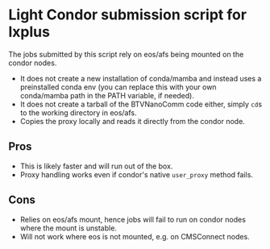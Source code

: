 # Light Condor submission script for lxplus

The jobs submitted by this script rely on eos/afs being mounted on the condor nodes.

- It does not create a new installation of conda/mamba and instead uses a preinstalled conda env (you can replace this with your own conda/mamba path in the PATH variable, if needed).
- It does not create a tarball of the BTVNanoComm code either, simply `cd`s to the working directory in eos/afs.
- Copies the proxy locally and reads it directly from the condor node.

## Pros
- This is likely faster and will run out of the box.
- Proxy handling works even if condor's native `user_proxy` method fails.

## Cons
- Relies on eos/afs mount, hence jobs will fail to run on condor nodes where the mount is unstable.
- Will not work where eos is not mounted, e.g. on CMSConnect nodes.
